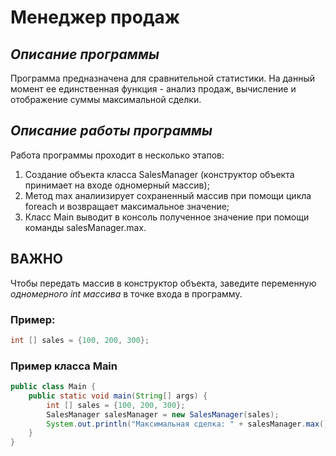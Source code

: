 # **Менеджер продаж**
## *Описание программы*
Программа предназначена для сравнительной статистики. На данный момент ее единственная функция - анализ продаж, вычисление и отображение суммы максимальной сделки.

## *Описание работы программы*
Работа программы проходит в несколько этапов:
1. Создание объекта класса SalesManager (конструктор объекта принимает на входе одномерный массив);
1. Метод max аналиизирует сохраненный массив при помощи цикла foreach и возвращает максимальное значение;
1. Класс Main выводит в консоль полученное значение при помощи команды salesManager.max. 

## **ВАЖНО**
Чтобы передать массив в конструктор объекта, заведите переменную *одномерного int массива* в точке входа в программу. 
### Пример:
```java
int [] sales = {100, 200, 300};
```

### Пример класса Main
```java
public class Main {
    public static void main(String[] args) {
        int [] sales = {100, 200, 300};
        SalesManager salesManager = new SalesManager(sales);
        System.out.println("Максимальная сделка: " + salesManager.max() + " руб.");
    }
}
```